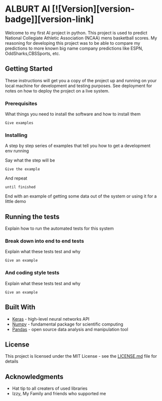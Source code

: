 # ALBURT AI   [![Version][version-badge]][version-link]

  Welcome to my first AI project in python. This project is used to predict National Collegiate Athletic Association (NCAA) mens basketball scores. My reasoning for developing this project was to be able to compare my predictions to more known big name company predictions like ESPN, OddSharks,CBSSports, etc.

## Getting Started

These instructions will get you a copy of the project up and running on your local machine for development and testing purposes. See deployment for notes on how to deploy the project on a live system.

### Prerequisites

What things you need to install the software and how to install them

```
Give examples
```

### Installing

A step by step series of examples that tell you how to get a development env running

Say what the step will be

```
Give the example
```

And repeat

```
until finished
```

End with an example of getting some data out of the system or using it for a little demo

## Running the tests

Explain how to run the automated tests for this system

### Break down into end to end tests

Explain what these tests test and why

```
Give an example
```

### And coding style tests

Explain what these tests test and why

```
Give an example
```

## Built With

* [Keras](http://https://keras.io/) - high-level neural networks API
* [Numpy](https://https://numpy.org/) - fundamental package for scientific computing
* [Pandas](https://https://pandas.pydata.org/) - open source data analysis and manipulation tool

## License

This project is licensed under the MIT License - see the [LICENSE.md](LICENSE.md) file for details

## Acknowledgments

* Hat tip to all creaters of used libraries
* Izzy, My Family and friends who supported me
